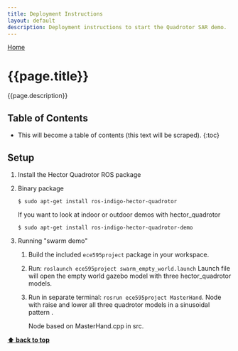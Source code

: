 ```yaml
---
title: Deployment Instructions
layout: default
description: Deployment instructions to start the Quadrotor SAR demo.
---
```


[Home](https://ece595project.github.io/quadrotor/)

# {{page.title}}

{{page.description}}

## Table of Contents

* This will become a table of contents (this text will be scraped).
{:toc}

## Setup

1. Install the Hector Quadrotor ROS package

1. Binary package

    ```Shell
    $ sudo apt-get install ros-indigo-hector-quadrotor
    ```

    If you want to look at indoor or outdoor demos with hector_quadrotor

    ```Shell
    $ sudo apt-get install ros-indigo-hector-quadrotor-demo
    ```

1. Running "swarm demo"

    1. Build the included `ece595project` package in your workspace.

    2. Run: `roslaunch ece595project swarm_empty_world.launch`
        Launch file will open the empty world gazebo model with three hector_quadrotor models.

    3. Run in separate terminal: `rosrun ece595project MasterHand`.
        Node with raise and lower all three quadrotor models in a sinusoidal pattern .

        Node based on MasterHand.cpp in src.

**[⬆ back to top](#table-of-contents)**
